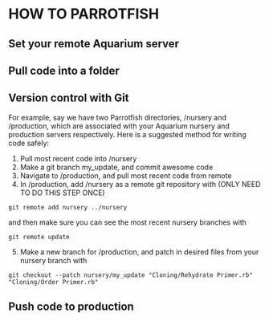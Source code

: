 # HOW TO PARROTFISH

## Set your remote Aquarium server

## Pull code into a folder

## Version control with Git
For example, say we have two Parrotfish directories, /nursery and /production, which are associated with your Aquarium nursery and production servers respectively. Here is a suggested method for writing code safely:
1. Pull most recent code into /nursery
2. Make a git branch my_update, and commit awesome code
3. Navigate to /production, and pull most recent code from remote
4. In /production, add /nursery as a remote git repository with (ONLY NEED TO DO THIS STEP ONCE)
```git
git remote add nursery ../nursery
```
and then make sure you can see the most recent nursery branches with
```git
git remote update
```
5. Make a new branch for /production, and patch in desired files from your nursery branch with
```git
git checkout --patch nursery/my_update "Cloning/Rehydrate Primer.rb" "Cloning/Order Primer.rb"
```

## Push code to production